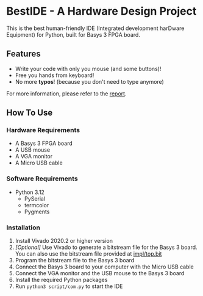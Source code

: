 # BestIDE - A Hardware Design Project

This is the best human-friendly IDE (Integrated development harDware Equipment) for Python,  built for Basys 3 FPGA board.

## Features

- Write your code with only you mouse (and some buttons)!
- Free you hands from keyboard!
- No more **typos**! (because you don't need to type anymore)

For more information, please refer to the [report](doc/report.pdf).

## How To Use

### Hardware Requirements

- A Basys 3 FPGA board
- A USB mouse
- A VGA monitor
- A Micro USB cable

### Software Requirements

- Python 3.12
  - PySerial
  - termcolor
  - Pygments

### Installation

1. Install Vivado 2020.2 or higher version
2. *[Optional]* Use Vivado to generate a bitstream file for the Basys 3 board. You can also use the bitstream file provided at [impl/top.bit](impl/top.bit)
3. Program the bitstream file to the Basys 3 board
4. Connect the Basys 3 board to your computer with the Micro USB cable
5. Connect the VGA monitor and the USB mouse to the Basys 3 board
6. Install the required Python packages
7. Run `python3 script/com.py` to start the IDE
